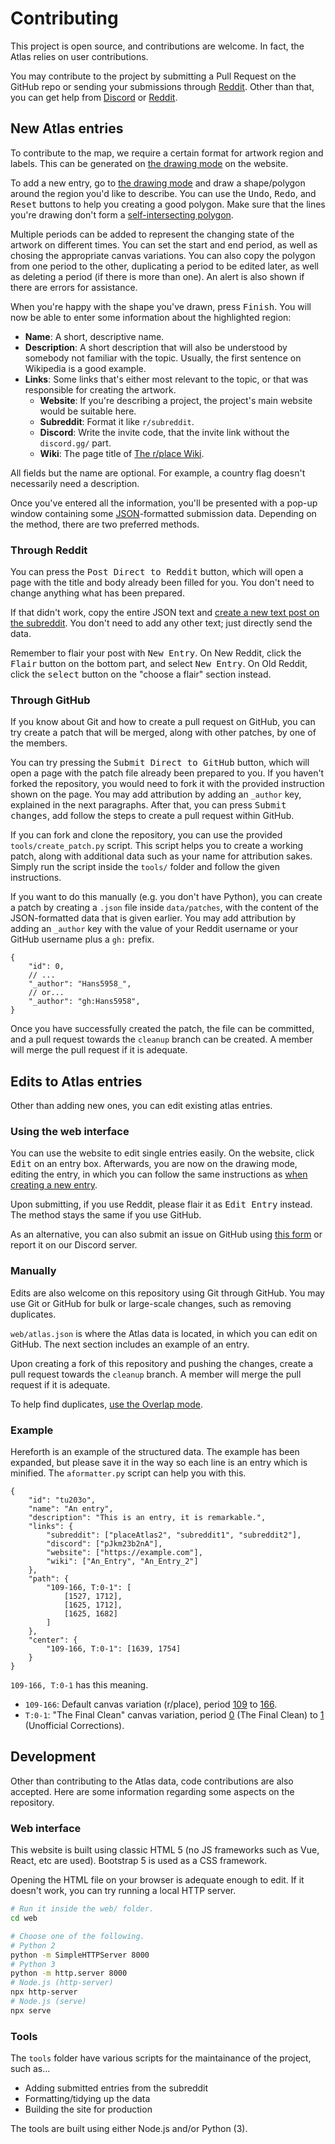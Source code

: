 # Contributing

This project is open source, and contributions are welcome. In fact, the Atlas relies on user contributions.

You may contribute to the project by submitting a Pull Request on the GitHub repo or sending your submissions through [Reddit](https://www.reddit.com/r/placeAtlas2). Other than that, you can get help from [Discord](https://discord.gg/pJkm23b2nA) or [Reddit](https://www.reddit.com/r/placeAtlas2).

## New Atlas entries

To contribute to the map, we require a certain format for artwork region and labels. This can be generated on [the drawing mode](https://2023.place-atlas.stefanocoding.me?mode=draw) on the website. 

To add a new entry, go to [the drawing mode](https://2023.place-atlas.stefanocoding.me?mode=draw) and draw a shape/polygon around the region you'd like to describe. You can use the <kbd>Undo</kbd>, <kbd>Redo</kbd>, and <kbd>Reset</kbd> buttons to help you creating a good polygon. Make sure that the lines you're drawing don't form a [self-intersecting polygon](https://upload.wikimedia.org/wikipedia/commons/thumb/0/0f/Complex_polygon.svg/288px-Complex_polygon.svg.png). 

Multiple periods can be added to represent the changing state of the artwork on different times. You can set the start and end period, as well as chosing the appropriate canvas variations. You can also copy the polygon from one period to the other, duplicating a period to be edited later, as well as deleting a period (if there is more than one). An alert is also shown if there are errors for assistance.

When you're happy with the shape you've drawn, press <kbd>Finish</kbd>. You will now be able to enter some information about the highlighted region:

- **Name**: A short, descriptive name.
- **Description**: A short description that will also be understood by somebody not familiar with the topic. Usually, the first sentence on Wikipedia is a good example.
- **Links**: Some links that's either most relevant to the topic, or that was responsible for creating the artwork.
	- **Website**: If you're describing a project, the project's main website would be suitable here.
	- **Subreddit**: Format it like `r/subreddit`.
	- **Discord**: Write the invite code, that the invite link without the `discord.gg/` part.
	- **Wiki**: The page title of [The r/place Wiki](https://place-wiki.stefanocoding.me/).

All fields but the name are optional. For example, a country flag doesn't necessarily need a description.

Once you've entered all the information, you'll be presented with a pop-up window containing some [JSON](https://en.wikipedia.org/wiki/JSON)-formatted submission data. Depending on the method, there are two preferred methods. 

### Through Reddit

You can press the <kbd>Post Direct to Reddit</kbd> button, which will open a page with the title and body already been filled for you. You don't need to change anything what has been prepared.

If that didn't work, copy the entire JSON text and [create a new text post on the subreddit](https://www.reddit.com/r/placeAtlas2/submit). You don't need to add any other text; just directly send the data. 

Remember to flair your post with <kbd>New Entry</kbd>. On New Reddit, click the <kbd>Flair</kbd> button on the bottom part, and select <kbd>New Entry</kbd>. On Old Reddit, click the <kbd>select</kbd> button on the "choose a flair" section instead.

### Through GitHub

If you know about Git and how to create a pull request on GitHub, you can try create a patch that will be merged, along with other patches, by one of the members.

You can try pressing the <kbd>Submit Direct to GitHub</kbd> button, which will open a page with the patch file already been prepared to you. If you haven't forked the repository, you would need to fork it with the provided instruction shown on the page. You may add attribution by adding an `_author` key, explained in the next paragraphs. After that, you can press <kbd>Submit changes</kbd>, add follow the steps to create a pull request within GitHub.

If you can fork and clone the repository, you can use the provided `tools/create_patch.py` script. This script helps you to create a working patch, along with additional data such as your name for attribution sakes. Simply run the script inside the `tools/` folder and follow the given instructions. 

If you want to do this manually (e.g. you don't have Python), you can create a patch by creating a `.json` file inside `data/patches`, with the content of the JSON-formatted data that is given earlier. You may add attribution by adding an `_author` key with the value of your Reddit username or your GitHub username plus a `gh:` prefix.

```json5
{
	"id": 0, 
	// ...
	"_author": "Hans5958_",
	// or...
	"_author": "gh:Hans5958",
}
```

Once you have successfully created the patch, the file can be committed, and a pull request towards the `cleanup` branch can be created.  A member will merge the pull request if it is adequate.

## Edits to Atlas entries

Other than adding new ones, you can edit existing atlas entries.

### Using the web interface

You can use the website to edit single entries easily. On the website, click <kbd>Edit</kbd> on an entry box. Afterwards, you are now on the drawing mode, editing the entry, in which you can follow the same instructions as [when creating a new entry](#new-atlas-entries). 

Upon submitting, if you use Reddit, please flair it as <kbd>Edit Entry</kbd> instead. The method stays the same if you use GitHub.

As an alternative, you can also submit an issue on GitHub using [this form](https://github.com/placeAtlas/atlas-2023/issues/new?assignees=&labels=entry+update&template=edit-entry.yml) or report it on our Discord server.

### Manually

Edits are also welcome on this repository using Git through GitHub. You may use Git or GitHub for bulk or large-scale changes, such as removing duplicates.

`web/atlas.json` is where the Atlas data is located, in which you can edit on GitHub. The next section includes an example of an entry.

Upon creating a fork of this repository and pushing the changes, create a pull request towards the `cleanup` branch. A member will merge the pull request if it is adequate.

To help find duplicates, [use the Overlap mode](https://2023.place-atlas.stefanocoding.me?mode=overlap).

### Example

Hereforth is an example of the structured data. The example has been expanded, but please save it in the way so each line is an entry which is minified. The `aformatter.py` script can help you with this.

```json5
{
	"id": "tu203o",
	"name": "An entry",
	"description": "This is an entry, it is remarkable.",
	"links": {
		"subreddit": ["placeAtlas2", "subreddit1", "subreddit2"],
		"discord": ["pJkm23b2nA"],
		"website": ["https://example.com"],
		"wiki": ["An_Entry", "An_Entry_2"]
	},
	"path": {
		"109-166, T:0-1": [
			[1527, 1712],
			[1625, 1712],
			[1625, 1682]
		]
	},
	"center": {
		"109-166, T:0-1": [1639, 1754]
	}
}
```

`109-166, T:0-1` has this meaning.
  - `109-166`: Default canvas variation (r/place), period [109](https://2023.place-atlas.stefanocoding.me/#/109) to [166](https://2023.place-atlas.stefanocoding.me/#/166).
  - `T:0-1`: "The Final Clean" canvas variation, period [0](https://2023.place-atlas.stefanocoding.me/#/T:0) (The Final Clean) to [1](https://2023.place-atlas.stefanocoding.me/#/T:1) (Unofficial Corrections).

## Development

Other than contributing to the Atlas data, code contributions are also accepted. Here are some information regarding some aspects on the repository.

### Web interface

This website is built using classic HTML 5 (no JS frameworks such as Vue, React, etc are used). Bootstrap 5 is used as a CSS framework.

Opening the HTML file on your browser is adequate enough to edit. If it doesn't work, you can try running a local HTTP server.

```sh
# Run it inside the web/ folder.
cd web 

# Choose one of the following.
# Python 2
python -m SimpleHTTPServer 8000
# Python 3
python -m http.server 8000
# Node.js (http-server)
npx http-server
# Node.js (serve)
npx serve
```

### Tools

The `tools` folder have various scripts for the maintainance of the project, such as...

- Adding submitted entries from the subreddit
- Formatting/tidying up the data 
- Building the site for production

The tools are built using either Node.js and/or Python (3).